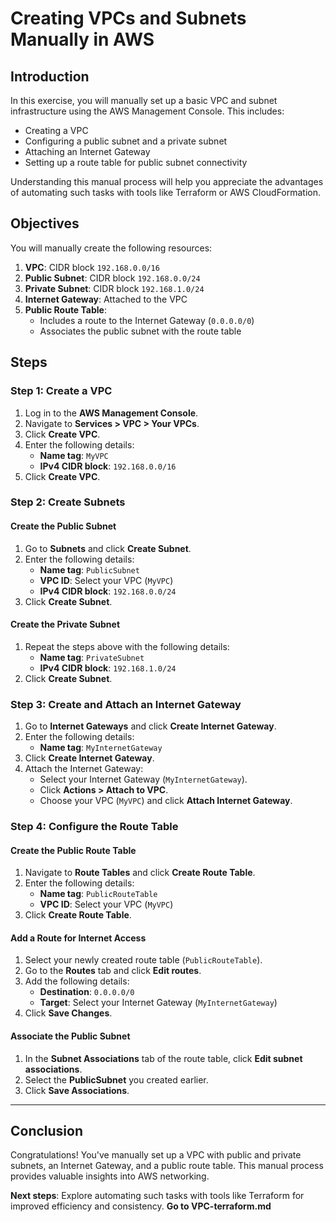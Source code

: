 # Creating VPCs and Subnets Manually in AWS

## Introduction

In this exercise, you will manually set up a basic VPC and subnet infrastructure using the AWS Management Console. This includes:

- Creating a VPC
- Configuring a public subnet and a private subnet
- Attaching an Internet Gateway
- Setting up a route table for public subnet connectivity

Understanding this manual process will help you appreciate the advantages of automating such tasks with tools like Terraform or AWS CloudFormation.

## Objectives

You will manually create the following resources:

1. **VPC**: CIDR block `192.168.0.0/16`
2. **Public Subnet**: CIDR block `192.168.0.0/24`
3. **Private Subnet**: CIDR block `192.168.1.0/24`
4. **Internet Gateway**: Attached to the VPC
5. **Public Route Table**:
   - Includes a route to the Internet Gateway (`0.0.0.0/0`)
   - Associates the public subnet with the route table

## Steps

### Step 1: Create a VPC

1. Log in to the **AWS Management Console**.
2. Navigate to **Services > VPC > Your VPCs**.
3. Click **Create VPC**.
4. Enter the following details:
   - **Name tag**: `MyVPC`
   - **IPv4 CIDR block**: `192.168.0.0/16`
5. Click **Create VPC**.

### Step 2: Create Subnets

#### Create the Public Subnet

1. Go to **Subnets** and click **Create Subnet**.
2. Enter the following details:
   - **Name tag**: `PublicSubnet`
   - **VPC ID**: Select your VPC (`MyVPC`)
   - **IPv4 CIDR block**: `192.168.0.0/24`
3. Click **Create Subnet**.

#### Create the Private Subnet

1. Repeat the steps above with the following details:
   - **Name tag**: `PrivateSubnet`
   - **IPv4 CIDR block**: `192.168.1.0/24`
2. Click **Create Subnet**.

### Step 3: Create and Attach an Internet Gateway

1. Go to **Internet Gateways** and click **Create Internet Gateway**.
2. Enter the following details:
   - **Name tag**: `MyInternetGateway`
3. Click **Create Internet Gateway**.
4. Attach the Internet Gateway:
   - Select your Internet Gateway (`MyInternetGateway`).
   - Click **Actions > Attach to VPC**.
   - Choose your VPC (`MyVPC`) and click **Attach Internet Gateway**.

### Step 4: Configure the Route Table

#### Create the Public Route Table

1. Navigate to **Route Tables** and click **Create Route Table**.
2. Enter the following details:
   - **Name tag**: `PublicRouteTable`
   - **VPC ID**: Select your VPC (`MyVPC`)
3. Click **Create Route Table**.

#### Add a Route for Internet Access

1. Select your newly created route table (`PublicRouteTable`).
2. Go to the **Routes** tab and click **Edit routes**.
3. Add the following details:
   - **Destination**: `0.0.0.0/0`
   - **Target**: Select your Internet Gateway (`MyInternetGateway`)
4. Click **Save Changes**.

#### Associate the Public Subnet

1. In the **Subnet Associations** tab of the route table, click **Edit subnet associations**.
2. Select the **PublicSubnet** you created earlier.
3. Click **Save Associations**.

---

## Conclusion

Congratulations! You've manually set up a VPC with public and private subnets, an Internet Gateway, and a public route table. This manual process provides valuable insights into AWS networking.

**Next steps**: Explore automating such tasks with tools like Terraform for improved efficiency and consistency.  **Go to VPC-terraform.md**
